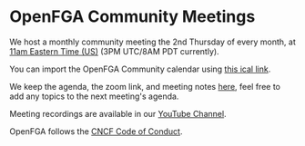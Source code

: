 # OpenFGA Community Meetings

We host a monthly community meeting the 2nd Thursday of every month, at [11am Eastern Time (US)](https://www.worldtimebuddy.com/?qm=1&lid=12,100,5,6,8&h=5&sln=11-12&hf=1) (3PM UTC/8AM PDT currently). 

You can import the OpenFGA Community calendar using [this ical link](https://calendar.google.com/calendar/ical/38a445a2801a268987d9e566b2b8f60d90bb615c4a9678c7c2c992020a166bf2%40group.calendar.google.com/public/basic.ics).

We keep the agenda, the zoom link, and meeting notes [here](https://docs.google.com/document/d/1Y6rbD0xpGLVl-7CmeMgxi56_a0ibIQ_RojvWBbT9MZk/edit#), feel free to add any topics to the next meeting's agenda.

Meeting recordings are available in our [YouTube Channel](https://www.youtube.com/playlist?list=PLUR5l-oTFZqUneyHz-h4WzaJssgxBXdxB).

OpenFGA follows the [CNCF Code of Conduct](https://github.com/cncf/foundation/blob/master/code-of-conduct.md).
